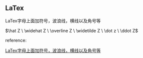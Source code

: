 ## LaTex

LaTex字母上面加符号，波浪线，横线以及角号等



$\hat Z \ \widehat Z \ \overline Z \ \widetilde Z \ \dot z \ \ddot Z$



reference:

[LaTex字母上面加符号，波浪线，横线以及角号等](https://blog.csdn.net/junshen1314/article/details/45156549)